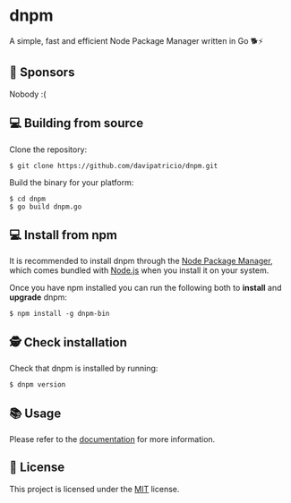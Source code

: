 # dnpm
A simple, fast and efficient Node Package Manager written in Go 🐕⚡

## 🥰 Sponsors
Nobody :(

## 💻 Building from source
Clone the repository:
```sh-session
$ git clone https://github.com/davipatricio/dnpm.git
```

Build the binary for your platform:
```sh-session
$ cd dnpm
$ go build dnpm.go
```

## 💻 Install from npm
It is recommended to install dnpm through the [Node Package Manager](http://npmjs.org/), which comes bundled with [Node.js](https://nodejs.org) when you install it on your system.

Once you have npm installed you can run the following both to **install** and **upgrade** dnpm:
```sh-session
$ npm install -g dnpm-bin
```

## 🕵️ Check installation
Check that dnpm is installed by running:
```sh-session
$ dnpm version
```

## 📚 Usage
Please refer to the [documentation](docs) for more information.

## 📝 License
This project is licensed under the [MIT](LICENSE) license.
